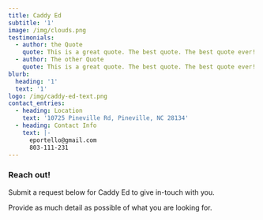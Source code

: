 ```yaml
---
title: Caddy Ed
subtitle: '1'
image: /img/clouds.png
testimonials:
  - author: the Quote
    quote: This is a great quote. The best quote. The best quote ever!
  - author: The other Quote
    quote: This is a great quote. The best quote. The best quote ever! I know it is!
blurb:
  heading: '1'
  text: '1'
logo: /img/caddy-ed-text.png
contact_entries:
  - heading: Location
    text: '10725 Pineville Rd, Pineville, NC 28134'
  - heading: Contact Info
    text: |-
      eportello@gmail.com
      803-111-231
---
```

<h3 class="f4 b lh-title mb2">Reach out!</h3>

Submit a request below for Caddy Ed to give in-touch with you. 

Provide as much detail as possible of what you are looking for.

